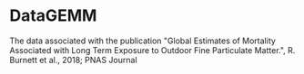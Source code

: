 # DataGEMM
The data associated with the publication "Global Estimates of Mortality Associated with Long Term Exposure to Outdoor Fine Particulate Matter.", R. Burnett et al., 2018; PNAS Journal


